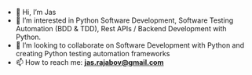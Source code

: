 - 👋 Hi, I’m Jas
- 👀 I’m interested in Python Software Development, Software Testing Automation (BDD & TDD), Rest APIs / Backend Development with Python.
- 💞️ I’m looking to collaborate on Software Development with Python and creating Python testing automation frameworks
- 📫 How to reach me: **jas.rajabov@gmail.com**

<!---
jasrajabov/jasrajabov is a ✨ special ✨ repository because its `README.md` (this file) appears on your GitHub profile.
You can click the Preview link to take a look at your changes.
--->
